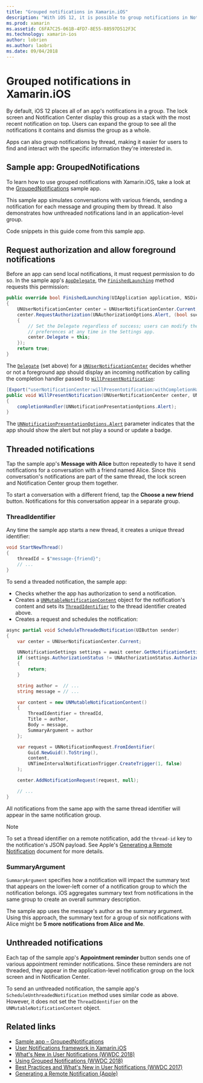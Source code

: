 ```yaml
---
title: "Grouped notifications in Xamarin.iOS"
description: "With iOS 12, it is possible to group notifications in Notification Center or the lock screen by application or by thread. This document describes how to send threaded and unthreaded notifications with Xamarin.iOS."
ms.prod: xamarin
ms.assetid: C6FA7C25-061B-4FD7-8E55-88597D512F3C
ms.technology: xamarin-ios
author: lobrien
ms.author: laobri
ms.date: 09/04/2018
---
```

# Grouped notifications in Xamarin.iOS

By default, iOS 12 places all of an app's notifications in a group. The
lock screen and Notification Center display this group as a stack with
the most recent notification on top. Users can expand the group to see all
the notifications it contains and dismiss the group as a whole.

Apps can also group notifications by thread, making it easier for users
to find and interact with the specific information they're interested in.

## Sample app: GroupedNotifications

To learn how to use grouped notifications with Xamarin.iOS, take
a look at the [GroupedNotifications](https://docs.microsoft.com/samples/xamarin/ios-samples/ios12-groupednotifications)
sample app.

This sample app simulates conversations with various friends, sending a
notification for each message and grouping them by thread. It also
demonstrates how unthreaded notifications land in an application-level
group.

Code snippets in this guide come from this sample app.

## Request authorization and allow foreground notifications

Before an app can send local notifications, it must request
permission to do so. In the sample app's
[`AppDelegate`](xref:UIKit.UIApplicationDelegate),
the [`FinishedLaunching`](xref:UIKit.UIApplicationDelegate.FinishedLaunching(UIKit.UIApplication,Foundation.NSDictionary))
method requests this permission:

```csharp
public override bool FinishedLaunching(UIApplication application, NSDictionary launchOptions)
{
    UNUserNotificationCenter center = UNUserNotificationCenter.Current;
    center.RequestAuthorization(UNAuthorizationOptions.Alert, (bool success, NSError error) =>
    {
        // Set the Delegate regardless of success; users can modify their notification
        // preferences at any time in the Settings app.
        center.Delegate = this;
    });
    return true;
}
```

The [`Delegate`](xref:UserNotifications.UNUserNotificationCenter.Delegate)
(set above) for a [`UNUserNotificationCenter`](xref:UserNotifications.UNUserNotificationCenter)
decides whether or not a foreground app should display an incoming
notification by calling the completion handler passed to
[`WillPresentNotification`](xref:UserNotifications.UNUserNotificationCenterDelegate_Extensions.WillPresentNotification(UserNotifications.IUNUserNotificationCenterDelegate,UserNotifications.UNUserNotificationCenter,UserNotifications.UNNotification,System.Action{UserNotifications.UNNotificationPresentationOptions})):

```csharp
[Export("userNotificationCenter:willPresentotification:withCompletionHandler:")]
public void WillPresentNotification(UNUserNotificationCenter center, UNNotification notification, System.Action<UNNotificationPresentationOptions> completionHandler)
{
    completionHandler(UNNotificationPresentationOptions.Alert);
}
```

The [`UNNotificationPresentationOptions.Alert`](xref:UserNotifications.UNNotificationPresentationOptions)
parameter indicates that the app should show the alert but not play a sound
or update a badge.

## Threaded notifications

Tap the sample app's **Message with Alice** button repeatedly to have it
send notifications for a conversation with a friend named Alice.
Since this conversation's notifications are part of the same thread, the
lock screen and Notification Center group them together.

To start a conversation with a different friend, tap the
**Choose a new friend** button. Notifications for this conversation appear
in a separate group.

### ThreadIdentifier

Any time the sample app starts a new thread, it creates a unique thread
identifier:

```csharp
void StartNewThread()
{
    threadId = $"message-{friend}";
    // ...
}
```

To send a threaded notification, the sample app:

- Checks whether the app has authorization to send a notification.
- Creates a
[`UNMutableNotificationContent`](xref:UserNotifications.UNMutableNotificationContent)
object for the notification's content and sets its
[`ThreadIdentifier`](xref:UserNotifications.UNMutableNotificationContent.ThreadIdentifier)
to the thread identifier created above.
- Creates a request and schedules the notification:

```csharp
async partial void ScheduleThreadedNotification(UIButton sender)
{
    var center = UNUserNotificationCenter.Current;

    UNNotificationSettings settings = await center.GetNotificationSettingsAsync();
    if (settings.AuthorizationStatus != UNAuthorizationStatus.Authorized)
    {
        return;
    }

    string author =  // ...
    string message = // ...

    var content = new UNMutableNotificationContent()
    {
        ThreadIdentifier = threadId,
        Title = author,
        Body = message,
        SummaryArgument = author
    };

    var request = UNNotificationRequest.FromIdentifier(
        Guid.NewGuid().ToString(),
        content,
        UNTimeIntervalNotificationTrigger.CreateTrigger(1, false)
    );

    center.AddNotificationRequest(request, null);

    // ...
}
```

All notifications from the same app with the same thread identifier will
appear in the same notification group.

> [!NOTE]
> To set a thread identifier on a remote notification, add the `thread-id`
> key to the notification's JSON payload. See Apple's
> [Generating a Remote Notification](https://developer.apple.com/documentation/usernotifications/setting_up_a_remote_notification_server/generating_a_remote_notification)
> document for more details.

### SummaryArgument

`SummaryArgument` specifies how a notification will impact the summary
text that appears on the lower-left corner of a notification group to which
the notification belongs. iOS aggregates summary text from notifications
in the same group to create an overall summary description.

The sample app uses the message's author as the summary argument. Using
this approach, the summary text for a group of six notifications
with Alice might be **5 more notifications from Alice and Me**.

## Unthreaded notifications

Each tap of the sample app's **Appointment reminder** button sends one of
various appointment reminder notifications. Since these reminders are
not threaded, they appear in the application-level notification group on the
lock screen and in Notification Center.

To send an unthreaded notification, the sample app's
`ScheduleUnthreadedNotification` method uses similar code as above.
However, it does not set the `ThreadIdentifier` on the
`UNMutableNotificationContent` object.

## Related links

- [Sample app – GroupedNotifications](https://docs.microsoft.com/samples/xamarin/ios-samples/ios12-groupednotifications)
- [User Notifications framework in Xamarin.iOS](~/ios/platform/user-notifications/index.md)
- [What's New in User Notifications (WWDC 2018)](https://developer.apple.com/videos/play/wwdc2018/710/)
- [Using Grouped Notifications (WWDC 2018)](https://developer.apple.com/videos/play/wwdc2018/711/)
- [Best Practices and What's New in User Notifications (WWDC 2017)](https://developer.apple.com/videos/play/wwdc2017/708/)
- [Generating a Remote Notification (Apple)](https://developer.apple.com/documentation/usernotifications/setting_up_a_remote_notification_server/generating_a_remote_notification)

